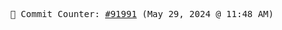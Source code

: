 <p align="center">
    <samp>
        📮 Commit Counter: <a href="https://github.com/Javascript-void0/Javascript-void0/commits/main">#91991</a> (May 29, 2024 @ 11:48 AM)
    </samp>
</p>